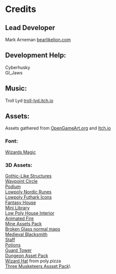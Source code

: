 # Credits

## Lead Developer
Mark Arneman [bearlikelion.com](https://bearlikelion.com)

## Development Help:
Cyberhusky\
GI_Jaws


## Music:
Troll Lyd [troll-lyd.itch.io](https://troll-lyd.itch.io/)


## Assets:
Assets gathered from [OpenGameArt.org](https://opengameart.org/) and [Itch.io](https://itch.io/)

### Font:
[Wizards Magic](https://www.dafont.com/wizards-magic.font)

### 3D Assets:
[Gothic-Like Structures](https://loafbrr.itch.io/gothic-like-structures)\
[Waypoint Circle](https://opengameart.org/content/way-point-circle)\
[Podium](https://opengameart.org/content/podium)\
[Lowpoly Nordic Runes](https://opengameart.org/content/lowpoly-nordic-runes-icons)\
[Lowpoly Futhark Icons](https://opengameart.org/content/lowpoly-futhark-icons)\
[Fantasy House](https://comic-and-sons.itch.io/low-poly-fantasy-house)\
[Mini Library](https://opengameart.org/content/mini-library)\
[Low Poly House Interior](https://opengameart.org/content/low-poly-house-interior)\
[Animated Fire](https://opengameart.org/content/animated-fires)\
[Mine Assets Pack](https://opengameart.org/content/free-mine-assets-pack)\
[Broken Glass normal maps](https://opengameart.org/content/broken-glass-batch-of-7-seamless-textures-with-normalmaps)\
[Medieval Blacksmith](https://opengameart.org/content/medieval-blacksmith-interior)\
[Staff](https://opengameart.org/content/staff-1)\
[Potions](https://opengameart.org/content/potions)\
[Guard Tower](https://opengameart.org/content/guard-tower)\
[Dungeon Asset Pack](https://arill-studio.itch.io/dungeon-asset-pack)\
[Wizard Hat](https://poly.pizza/m/7VVumyY7L_u) from poly.pizza\
[Three Musketeers Assset Pack](https://louis-tudge.itch.io/the-three-musketeers-asset-pack-scene)\
